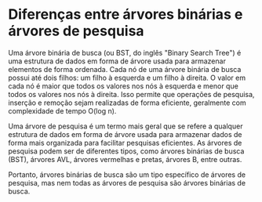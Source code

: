 # Diferenças entre árvores binárias e árvores de pesquisa

Uma árvore binária de busca (ou BST, do inglês "Binary Search Tree") é uma estrutura de dados em forma de árvore usada para armazenar elementos de forma ordenada. Cada nó de uma árvore binária de busca possui até dois filhos: um filho à esquerda e um filho à direita. O valor em cada nó é maior que todos os valores nos nós à esquerda e menor que todos os valores nos nós à direita. Isso permite que operações de pesquisa, inserção e remoção sejam realizadas de forma eficiente, geralmente com complexidade de tempo O(log n).

Uma árvore de pesquisa é um termo mais geral que se refere a qualquer estrutura de dados em forma de árvore usada para armazenar dados de forma mais organizada para facilitar pesquisas eficientes. As árvores de pesquisa podem ser de diferentes tipos, como árvores binárias de busca (BST), árvores AVL, árvores vermelhas e pretas, árvores B, entre outras.

Portanto, árvores binárias de busca são um tipo específico de árvores de pesquisa, mas nem todas as árvores de pesquisa são árvores binárias de busca.
